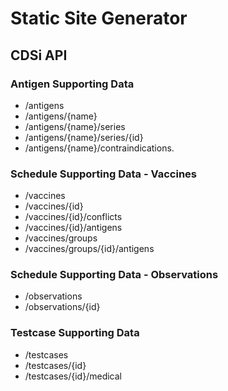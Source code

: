 ﻿# Static Site Generator
## CDSi API

### Antigen Supporting Data
* /antigens
* /antigens/{name}
* /antigens/{name}/series
* /antigens/{name}/series/{id}
* /antigens/{name}/contraindications.

### Schedule Supporting Data - Vaccines
* /vaccines
* /vaccines/{id}
* /vaccines/{id}/conflicts
* /vaccines/{id}/antigens
* /vaccines/groups
* /vaccines/groups/{id}/antigens

### Schedule Supporting Data - Observations
* /observations
* /observations/{id}

### Testcase Supporting Data
* /testcases
* /testcases/{id}
* /testcases/{id}/medical

